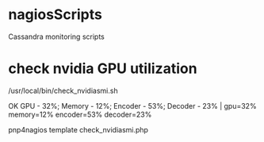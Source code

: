 # nagiosScripts
Cassandra monitoring scripts

# check nvidia GPU utilization
/usr/local/bin/check_nvidiasmi.sh

OK GPU - 32%; Memory - 12%; Encoder - 53%; Decoder - 23% | gpu=32% memory=12% encoder=53% decoder=23%

pnp4nagios template
check_nvidiasmi.php
